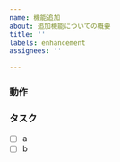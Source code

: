 ```yaml
---
name: 機能追加
about: 追加機能についての概要
title: ''
labels: enhancement
assignees: ''

---
```


### 動作


### タスク
- [ ] a
- [ ] b
